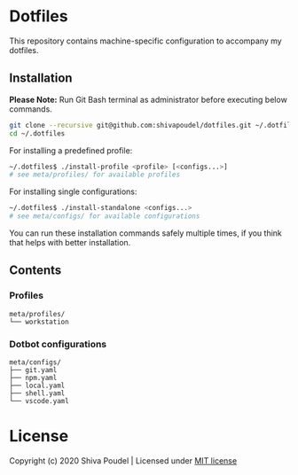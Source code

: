 # Dotfiles

This repository contains machine-specific configuration to accompany my dotfiles.

## Installation

__Please Note:__ Run Git Bash terminal as administrator before executing below commands.

```bash
git clone --recursive git@github.com:shivapoudel/dotfiles.git ~/.dotfiles
cd ~/.dotfiles
```

For installing a predefined profile:
```bash
~/.dotfiles$ ./install-profile <profile> [<configs...>]
# see meta/profiles/ for available profiles
```

For installing single configurations:
```bash
~/.dotfiles$ ./install-standalone <configs...>
# see meta/configs/ for available configurations
```

You can run these installation commands safely multiple times, if you think that helps with better installation.

## Contents

### Profiles

```
meta/profiles/
└── workstation
```
### Dotbot configurations

```
meta/configs/
├── git.yaml
├── npm.yaml
├── local.yaml
├── shell.yaml
└── vscode.yaml
```

# License

Copyright (c) 2020 Shiva Poudel | Licensed under [MIT license](http://shivapoudel.mit-license.org)
